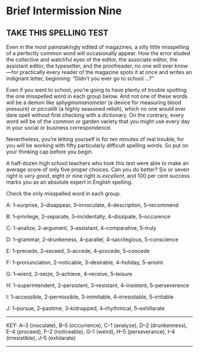 # Brief Intermission Nine

## TAKE THIS SPELLING TEST

Even in the most painstakingly edited of magazines, a silly little misspelling of a perfectly common word will occasionally appear. How the error eluded the collective and watchful eyes of the editor, the associate editor, the assistant editor, the typesetter, and the proofreader, no one will ever know—for practically every reader of the magazine spots it at once and writes an indignant letter, beginning: “Didn’t you ever go to school …?”

Even if you went to school, you’re going to have plenty of trouble spotting the one misspelled word in each group below. And not one of these words will be a demon like _sphygmomanometer_ (a device for measuring blood pressure) or _piccalilli_ (a highly seasoned relish), which no one would ever dare spell without first checking with a dictionary. On the contrary, every word will be of the common or garden variety that you might use every day in your social or business correspondence.

Nevertheless, you’re letting yourself in for ten minutes of real trouble, for you will be working with fifty particularly difficult spelling words. So put on your thinking cap before you begin.

A half-dozen high school teachers who took this test were able to make an average score of only five proper choices. Can you do better? Six or seven right is _very good_, eight or nine right is _excellent_, and 100 per cent success marks you as an absolute expert in English spelling.

Check the only misspelled word in each group.

A: 1–surprise, 2–disappear, 3–innoculate, 4–description, 5–recommend

B: 1–privilege, 2–separate, 3–incidentally, 4–dissipate, 5–occurence

C: 1–analize, 2–argument, 3–assistant, 4–comparative, 5–truly

D: 1–grammar, 2–drunkeness, 4–parallel, 4–sacrilegious, 5–conscience

E: 1–precede, 2–exceed, 3–accede, 4–procede, 5–concede

F: 1–pronunciation, 2–noticable, 3–desirable, 4–holiday, 5–anoint

G: 1–wierd, 2–seize, 3–achieve, 4–receive, 5–leisure

H: 1–superintendent, 2–persistent, 3–resistant, 4–insistent, 5–perseverence

I: 1–accessible, 2–permissible, 3–inimitable, 4–irresistable, 5–irritable

J: 1–pursue, 2–pastime, 3–kidnapped, 4–rhythmical, 5–exhillarate

***

KEY:  A–3 (inoculate), B–5 (occurrence), C–1 (analyze), D–2 (drunkenness), E–4 (proceed), F–2 (noticeable), G–1 (weird), H–5 (perseverance), I–4 (irresistible), J–5 (exhilarate)

***
